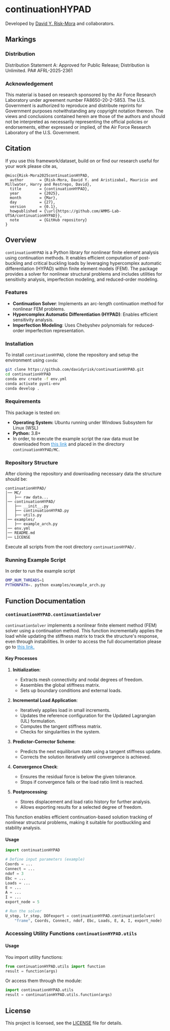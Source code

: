 # continuationHYPAD
Developed by [David Y. Risk-Mora](https://orcid.org/0000-0002-7004-408X) and collaborators. 

## Markings
### Distribution
Distribution Statement A: Approved for Public Release; Distribution is Unlimited. PA# AFRL-2025-2361

### Acknowledgement 
This material is based on research sponsored by the Air Force Research Laboratory under agreement number FA8650-20-2-5853. The U.S. Government is authorized to reproduce and distribute reprints for Government purposes notwithstanding any copyright notation thereon. The views and conclusions contained herein are those of the authors and should not be interpreted as necessarily representing the official policies or endorsements, either expressed or implied, of the Air Force Research Laboratory of the U.S. Government.

## Citation
If you use this framework/dataset, build on or find our research useful for your work please cite as, 
```
@misc{Risk-Mora2025continuationHYPAD,
  author       = {Risk‑Mora, David Y. and Aristizabal, Mauricio and Millwater, Harry and Restrepo, David},
  title        = {continuationHYPAD},
  year         = {2025},
  month        = {Mar},
  day          = {27},
  version      = {0.1},
  howpublished = {\url{https://github.com/AMMS-Lab-UTSA/continuationHYPAD}},
  note         = {GitHub repository}
}
```

## Overview
`continuationHYPAD` is a Python library for nonlinear finite element analysis using continuation methods. It enables efficient computation of post-buckling and critical buckling loads by leveraging hypercomplex automatic differentiation (HYPAD) within finite element models (FEM). The package provides a solver for nonlinear structural problems and includes utilities for sensitivity analysis, imperfection modeling, and reduced-order modeling.

### Features
- **Continuation Solver**: Implements an arc-length continuation method for nonlinear FEM problems.
- **Hypercomplex Automatic Differentiation (HYPAD)**: Enables efficient sensitivity analysis.
- **Imperfection Modeling**: Uses Chebyshev polynomials for reduced-order imperfection representation.

### Installation
To install `continuationHYPAD`, clone the repository and setup the environment using `conda`:
```bash
git clone https://github.com/davidyrisk/continuationHYPAD.git
cd continuationHYPAD
conda env create -f env.yml
conda activate pyoti-env
conda develop .
```

### Requirements
This package is tested on:
- **Operating System:** Ubuntu running under Windows Subsystem for Linux (WSL)
- **Python:** 3.8+
- In order, to execute the example script the raw data must be downloaded from <a href="https://utsacloud-my.sharepoint.com/:f:/g/personal/david_risk_my_utsa_edu/EqDZgOpZVaFGpHZTN22UnP8B-fdf26iqqkx8Fnyxak3miA?e=wQwKxK" style="color:#268cd7"> this link</a> and placed in the directory `continuationHYPAD/MC`.



### Repository Structure
After cloning the repository and downloading necessary data the structure should be:
```
continuationHYPAD/
│── MC/
│   ├── raw data...
│── continuationHYPAD/
│   ├── __init__.py
│   ├── continuationHYPAD.py
│   ├── utils.py
│── examples/
│   ├── example_arch.py
│── env.yml
│── README.md
│── LICENSE
```
Execute all scripts from the root directory `continuationHYPAD/.`

### Running Example Script
In order to run the example script
```bash
OMP_NUM_THREADS=1
PYTHONPATH=. python examples/example_arch.py 
```

## Function Documentation
### `continuationHYPAD.continuationSolver`
`continuationSolver` implements a nonlinear finite element method (FEM) solver using a continuation method. This function incrementally applies the load while updating the stiffness matrix to track the structure's response, even through instabilities. In order to access the full documentation please go to <a href="https://.../doi/..." style="color:#268cd7"> this link.</a>

#### Key Processes
1. **Initialization**:
   - Extracts mesh connectivity and nodal degrees of freedom.
   - Assembles the global stiffness matrix.
   - Sets up boundary conditions and external loads.

2. **Incremental Load Application**:
   - Iteratively applies load in small increments.
   - Updates the reference configuration for the Updated Lagrangian (UL) formulation.
   - Computes the tangent stiffness matrix.
   - Checks for singularities in the system.

3. **Predictor-Corrector Scheme**:
   - Predicts the next equilibrium state using a tangent stiffness update.
   - Corrects the solution iteratively until convergence is achieved.

4. **Convergence Check**:
   - Ensures the residual force is below the given tolerance.
   - Stops if convergence fails or the load ratio limit is reached.

5. **Postprocessing**:
   - Stores displacement and load ratio history for further analysis.
   - Allows exporting results for a selected degree of freedom.

This function enables efficient continuation-based solution tracking of nonlinear structural problems, making it suitable for postbuckling and stability analysis.

#### Usage
```python
import continuationHYPAD

# Define input parameters (example)
Coords = ...
Connect = ...
ndof = 3
Ebc = ...
Loads = ...
E = ...
A = ...
I = ...
export_node = 5

# Run the solver
U_step, lr_step, DOFexport = continuationHYPAD.continuationSolver(
    "frame", Coords, Connect, ndof, Ebc, Loads, E, A, I, export_node)
```

### Accessing Utility Functions `continuationHYPAD.utils`

#### Usage
You import utility functions:
```python
from continuationHYPAD.utils import function
result = function(args)
```

Or access them through the module:
```python
import continuationHYPAD.utils
result = continuationHYPAD.utils.function(args)
```

## License
This project is licensed, see the [LICENSE](LICENSE) file for details.
